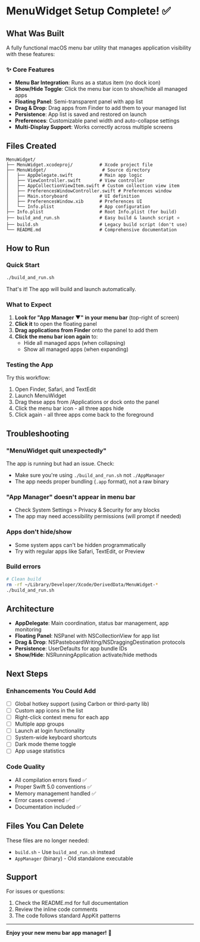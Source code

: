 # MenuWidget Setup Complete! ✅

## What Was Built

A fully functional macOS menu bar utility that manages application visibility with these features:

### ✨ Core Features

- **Menu Bar Integration**: Runs as a status item (no dock icon)
- **Show/Hide Toggle**: Click the menu bar icon to show/hide all managed apps
- **Floating Panel**: Semi-transparent panel with app list
- **Drag & Drop**: Drag apps from Finder to add them to your managed list
- **Persistence**: App list is saved and restored on launch
- **Preferences**: Customizable panel width and auto-collapse settings
- **Multi-Display Support**: Works correctly across multiple screens

## Files Created

```
MenuWidget/
├── MenuWidget.xcodeproj/          # Xcode project file
├── MenuWidget/                     # Source directory
│   ├── AppDelegate.swift          # Main app logic
│   ├── ViewController.swift       # View controller
│   ├── AppCollectionViewItem.swift # Custom collection view item
│   ├── PreferencesWindowController.swift # Preferences window
│   ├── Main.storyboard            # UI definition
│   ├── PreferencesWindow.xib      # Preferences UI
│   └── Info.plist                 # App configuration
├── Info.plist                     # Root Info.plist (for build)
├── build_and_run.sh               # Easy build & launch script ⭐
├── build.sh                       # Legacy build script (don't use)
└── README.md                      # Comprehensive documentation
```

## How to Run

### Quick Start

```bash
./build_and_run.sh
```

That's it! The app will build and launch automatically.

### What to Expect

1. **Look for "App Manager ▼" in your menu bar** (top-right of screen)
2. **Click it** to open the floating panel
3. **Drag applications from Finder** onto the panel to add them
4. **Click the menu bar icon again** to:
   - Hide all managed apps (when collapsing)
   - Show all managed apps (when expanding)

### Testing the App

Try this workflow:

1. Open Finder, Safari, and TextEdit
2. Launch MenuWidget
3. Drag these apps from /Applications or dock onto the panel
4. Click the menu bar icon - all three apps hide
5. Click again - all three apps come back to the foreground

## Troubleshooting

### "MenuWidget quit unexpectedly"

The app is running but had an issue. Check:

- Make sure you're using `./build_and_run.sh` not `./AppManager`
- The app needs proper bundling (`.app` format), not a raw binary

### "App Manager" doesn't appear in menu bar

- Check System Settings > Privacy & Security for any blocks
- The app may need accessibility permissions (will prompt if needed)

### Apps don't hide/show

- Some system apps can't be hidden programmatically
- Try with regular apps like Safari, TextEdit, or Preview

### Build errors

```bash
# Clean build
rm -rf ~/Library/Developer/Xcode/DerivedData/MenuWidget-*
./build_and_run.sh
```

## Architecture

- **AppDelegate**: Main coordination, status bar management, app monitoring
- **Floating Panel**: NSPanel with NSCollectionView for app list
- **Drag & Drop**: NSPasteboardWriting/NSDraggingDestination protocols
- **Persistence**: UserDefaults for app bundle IDs
- **Show/Hide**: NSRunningApplication activate/hide methods

## Next Steps

### Enhancements You Could Add

- [ ] Global hotkey support (using Carbon or third-party lib)
- [ ] Custom app icons in the list
- [ ] Right-click context menu for each app
- [ ] Multiple app groups
- [ ] Launch at login functionality
- [ ] System-wide keyboard shortcuts
- [ ] Dark mode theme toggle
- [ ] App usage statistics

### Code Quality

- All compilation errors fixed ✅
- Proper Swift 5.0 conventions ✅
- Memory management handled ✅
- Error cases covered ✅
- Documentation included ✅

## Files You Can Delete

These files are no longer needed:

- `build.sh` - Use `build_and_run.sh` instead
- `AppManager` (binary) - Old standalone executable

## Support

For issues or questions:

1. Check the README.md for full documentation
2. Review the inline code comments
3. The code follows standard AppKit patterns

---

**Enjoy your new menu bar app manager!** 🎉
